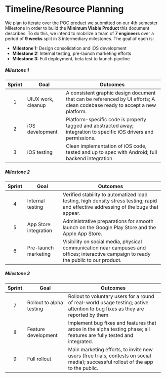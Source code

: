# Timeline/Resource Planning

We plan to iterate over the POC product we submitted on our 4th semester Milestone in order to build the **Minimum Viable Product** this document describes. To do this, we intend to mobilize a team of **7 engineers**
over a period of **9 weeks** split in 3 intermediary milestones. The goal of each is: 

 - **Milestone 1:** Design consolidation and iOS development
 - **Milestone 2:** Internal testing, pre-launch marketing efforts
 - **Milestone 3:** Full deployment, beta test to launch pipeline

##### Milestone 1
  
  |Sprint          |Goal                            | Outcomes                                                                                                                    |
  |:--------------:|--------------------------------|-----------------------------------------------------------------------------------------------------------------------------|
  |1               | UIUX work, cleanup             | A consistent graphic design document that can be referenced by UI efforts; A clean codebase ready to accept a new platform. |
  |2               | iOS development                | Platform-specific code is properly tagged and abstracted away; integration to specific iOS drivers and permissions.         |
  |3               | iOS testing                    | Clean implementation of iOS code, tested and up to spec with Android; full backend integration.                             |

##### Milestone 2

  |Sprint          |Goal                            | Outcomes                                                                                                                               |
  |:--------------:|--------------------------------|----------------------------------------------------------------------------------------------------------------------------------------|
  |4               | Internal testing               | Verified stability to automatized load testing, high density stress testing; rapid and effective addressing of the bugs that appear.   |
  |5               | App Store integration          | Administrative preparations for smooth launch on the Google Play Store and the Apple App Store.                                        |
  |6               | Pre-launch marketing           | Visibility on social media, physical communication near campuses and offices; interactive campaign to ready the public to our product. |

##### Milestone 3

  |Sprint          |Goal                            | Outcomes                                                                                                                          |
  |:--------------:|--------------------------------|-----------------------------------------------------------------------------------------------------------------------------------|
  |7               | Rollout to alpha testing       | Rollout to voluntary users for a round of real-world usage testing; active attention to bug fixes as they are reported by them.   |
  |8               | Feature development            | Implement bug fixes and features that arose in the alpha testing phase; all features are fully tested and integrated.             |
  |9               | Full rollout                   | Main marketing efforts, to invite new users (free trials, contests on social media); successful rollout of the app to the public. |
